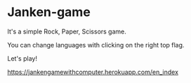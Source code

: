 # Janken-game
It's a simple Rock, Paper, Scissors game.

You can change languages with clicking on the right top flag. 

Let's play!

https://jankengamewithcomputer.herokuapp.com/en_index
